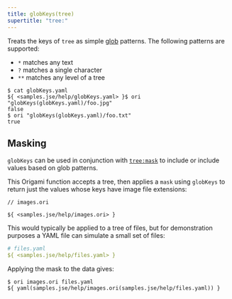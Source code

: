 ```yaml
---
title: globKeys(tree)
supertitle: "tree:"
---
```


Treats the keys of `tree` as simple [glob](<https://en.m.wikipedia.org/wiki/Glob_(programming)>) patterns. The following patterns are supported:

- `*` matches any text
- `?` matches a single character
- `**` matches any level of a tree

```console
$ cat globKeys.yaml
${ <samples.jse/help/globKeys.yaml> }$ ori "globKeys(globKeys.yaml)/foo.jpg"
false
$ ori "globKeys(globKeys.yaml)/foo.txt"
true
```

## Masking

`globKeys` can be used in conjunction with [`tree:mask`](mask.html#mask-with-globs-and-regular-expressions) to include or include values based on glob patterns.

This Origami function accepts a tree, then applies a `mask` using `globKeys` to return just the values whose keys have image file extensions:

```ori
// images.ori

${ <samples.jse/help/images.ori> }
```

This would typically be applied to a tree of files, but for demonstration purposes a YAML file can simulate a small set of files:

```yaml
# files.yaml
${ <samples.jse/help/files.yaml> }
```

Applying the mask to the data gives:

```console
$ ori images.ori files.yaml
${ yaml(samples.jse/help/images.ori(samples.jse/help/files.yaml)) }
```
